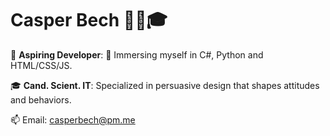 <!-- GitHub Profile README - Persuasive Technology -->

# Casper Bech 👩‍💻🎓

🚀 **Aspiring Developer**: 🚀 Immersing myself in C#, Python and HTML/CSS/JS.

🎓 **Cand. Scient. IT**: Specialized in persuasive design that shapes attitudes and behaviors.

📫 Email: [casperbech@pm.me](mailto:casperbech@pm.me)


